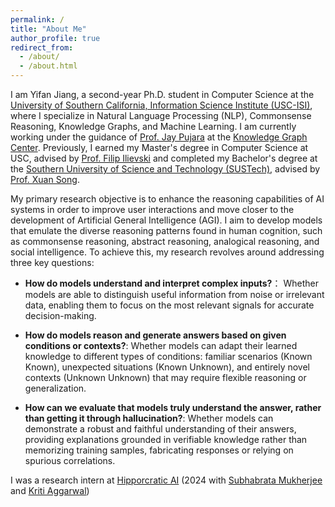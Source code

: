 ```yaml
---
permalink: /
title: "About Me"
author_profile: true
redirect_from: 
  - /about/
  - /about.html
---
```

I am Yifan Jiang, a second-year Ph.D. student in Computer Science at the [University of Southern California, Information Science Institute (USC-ISI)](https://www.isi.edu/), where I specialize in Natural Language Processing (NLP), Commonsense Reasoning, Knowledge Graphs, and Machine Learning. I am currently working under the guidance of [Prof. Jay Pujara](https://www.jaypujara.org/index.html) at the [Knowledge Graph Center](https://www.isi.edu/centers-ckg/). Previously, I earned my Master's degree in Computer Science at USC, advised by [Prof. Filip Ilievski](https://www.ilievski.info/) and completed my Bachelor's degree at the [Southern University of Science and Technology (SUSTech)](https://www.sustech.edu.cn/en/), advised by [Prof. Xuan Song](https://sai.jlu.edu.cn/info/1094/4545.htm).

My primary research objective is to enhance the reasoning capabilities of AI systems in order to improve user interactions and move closer to the development of Artificial General Intelligence (AGI). I aim to develop models that emulate the diverse reasoning patterns found in human cognition, such as commonsense reasoning, abstract reasoning, analogical reasoning, and social intelligence. To achieve this, my research revolves around addressing three key questions:

- **How do models understand and interpret complex inputs?**： Whether models are able to distinguish useful information from noise or irrelevant data, enabling them to focus on the most relevant signals for accurate decision-making.

- **How do models reason and generate answers based on given conditions or contexts?**: Whether models can adapt their learned knowledge to different types of conditions: familiar scenarios (Known Known), unexpected situations (Known Unknown), and entirely novel contexts (Unknown Unknown) that may require flexible reasoning or generalization.

- **How can we evaluate that models truly understand the answer, rather than getting it through hallucination?**: Whether models can demonstrate a robust and faithful understanding of their answers, providing explanations grounded in verifiable knowledge rather than memorizing training samples, fabricating responses or relying on spurious correlations.

I was a research intern at [Hipporcratic AI](https://www.hippocraticai.com/) (2024 with [Subhabrata Mukherjee](https://subhomukherjee.com/) and [Kriti Aggarwal](https://www.linkedin.com/in/kriti-agg/))





